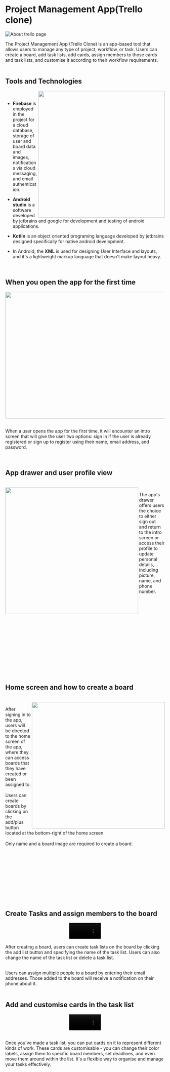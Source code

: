 # Project Management App(Trello clone)

![About trello page](https://github.com/Heatburst0/Trello/assets/91200862/f4864caf-1800-4893-8cc5-c9ce66b3a88c)


The Project Management App (Trello Clone) is an app-based tool that allows users to manage any type of project, workflow, or task. Users can create a board, add task lists, add cards, assign members to those cards and task lists, and customise it according to their workflow requirements.
<br />
<br />

## Tools and Technologies
<img align="right" src="https://github.com/Heatburst0/Trello/assets/91200862/a5e6b64b-f7ed-4ac2-88ab-219df8b0f571" width="400" height="400">

<br />

- **Firebase** is employed in the project for a cloud database, storage of user and board data and images, notifications via cloud messaging, and email authentication.

- **Android studio** is a software developed by jetbrains and google for development and testing of android applications.
- **Kotlin** is an object oriented programing language developed by jetbrains designed specifically for native android development.
-  In Android, the **XML** is used for designing User Interface and layouts, and it's a lightweight markup language that doesn't make layout heavy.

<br />


## When you open the app for the first time

<img src="https://github.com/Heatburst0/Trello/assets/91200862/46428028-e294-4256-8c34-fa8a351a6b03" width="700" height="400">
<br />
<br />

When a user opens the app for the first time, it will encounter an intro screen that will give the user two options: sign in if the user is already registered or sign up to register using their name, email address, and password.

<br />


## App drawer and user profile view

<br />
<img align="left" src="https://github.com/Heatburst0/Trello/assets/91200862/edca7b29-1319-4382-a1ba-45d3855aeb8e" width="420" height="400">

The app's drawer offers users the choice to either sign out and return to the intro screen or access their profile to update personal details, including picture, name, and phone number.

<br />
<br />
<br />
<br />
<br />
<br />
<br />
<br />
<br />
<br />
<br />
<br />
<br />
<br />

## Home screen and how to create a board

<br />
<img align="right" src="https://github.com/Heatburst0/Trello/assets/91200862/35de2357-6c78-4820-a694-22573862a660" width="420" height="400">

After signing in to the app, users will be directed to the home screen of the app, where they can access boards that they have created or been assigned to.
<br />
<br />
Users can create boards by clicking on the add/plus button located at the bottom-right of the home screen.
<br />
<br />
Only name and a board image are required to create a board.
<br />
<br />
<br />
<br />
<br />
<br />
<br />
<br />
<br />
<br />
<br />

## Create Tasks and assign members to the board

<div align="center">
  <video src="https://github.com/Heatburst0/Trello/assets/91200862/d536f4f5-2f7a-4a21-a469-6f26ae836ad1" width="100"/>
</div>
<br />
After creating a board, users can create task lists on the board by clicking the add list button and specifying the name of the task list. Users can also change the name of the task list or delete a task list.
<br />
<br />

Users can assign multiple people to a board by entering their email addresses. Those added to the board will receive a notification on their phone about it.
<br />
<br />
## Add and customise cards in the task list


<div align="center">
  <video src="https://github.com/Heatburst0/Trello/assets/91200862/1ad2303f-e375-458e-abaf-228956a3244f" width="100"/>
</div>
<br />

Once you've made a task list, you can put cards on it to represent different kinds of work. These cards are customisable - you can change their color labels, assign them to specific board members, set deadlines, and even move them around within the list. It's a flexible way to organise and manage your tasks effectively.











